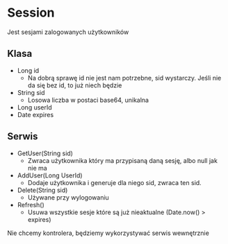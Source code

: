 # Session
Jest sesjami zalogowanych użytkowników

## Klasa
- Long id
    * Na dobrą sprawę id nie jest nam potrzebne, sid wystarczy. Jeśli nie da się bez id, to już niech będzie
- String sid
    * Losowa liczba w postaci base64, unikalna
- Long userId
- Date expires

## Serwis
- GetUser(String sid)
    * Zwraca użytkownika który ma przypisaną daną sesję, albo null jak nie ma
- AddUser(Long UserId)
    * Dodaje użytkownika i generuje dla niego sid, zwraca ten sid.
- Delete(String sid)
    * Używane przy wylogowaniu
- Refresh()
    * Usuwa wszystkie sesje które są już nieaktualne (Date.now() > expires)

Nie chcemy kontrolera, będziemy wykorzystywać serwis wewnętrznie